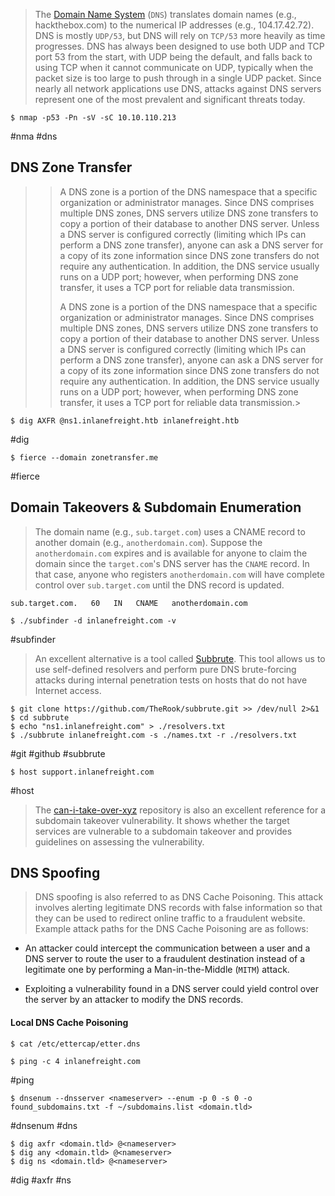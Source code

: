 
>The [Domain Name System](https://www.cloudflare.com/learning/dns/what-is-dns/) (`DNS`) translates domain names (e.g., hackthebox.com) to the numerical IP addresses (e.g., 104.17.42.72). DNS is mostly `UDP/53`, but DNS will rely on `TCP/53` more heavily as time progresses. DNS has always been designed to use both UDP and TCP port 53 from the start, with UDP being the default, and falls back to using TCP when it cannot communicate on UDP, typically when the packet size is too large to push through in a single UDP packet. Since nearly all network applications use DNS, attacks against DNS servers represent one of the most prevalent and significant threats today.


```
$ nmap -p53 -Pn -sV -sC 10.10.110.213
```
#nma #dns

## DNS Zone Transfer

>>A DNS zone is a portion of the DNS namespace that a specific organization or administrator manages. Since DNS comprises multiple DNS zones, DNS servers utilize DNS zone transfers to copy a portion of their database to another DNS server. Unless a DNS server is configured correctly (limiting which IPs can perform a DNS zone transfer), anyone can ask a DNS server for a copy of its zone information since DNS zone transfers do not require any authentication. In addition, the DNS service usually runs on a UDP port; however, when performing DNS zone transfer, it uses a TCP port for reliable data transmission.
>>
>>A DNS zone is a portion of the DNS namespace that a specific organization or administrator manages. Since DNS comprises multiple DNS zones, DNS servers utilize DNS zone transfers to copy a portion of their database to another DNS server. Unless a DNS server is configured correctly (limiting which IPs can perform a DNS zone transfer), anyone can ask a DNS server for a copy of its zone information since DNS zone transfers do not require any authentication. In addition, the DNS service usually runs on a UDP port; however, when performing DNS zone transfer, it uses a TCP port for reliable data transmission.>

```
$ dig AXFR @ns1.inlanefreight.htb inlanefreight.htb
```
#dig

```
$ fierce --domain zonetransfer.me
```
#fierce

## Domain Takeovers & Subdomain Enumeration

>The domain name (e.g., `sub.target.com`) uses a CNAME record to another domain (e.g., `anotherdomain.com`). Suppose the `anotherdomain.com` expires and is available for anyone to claim the domain since the `target.com`'s DNS server has the `CNAME` record. In that case, anyone who registers `anotherdomain.com` will have complete control over `sub.target.com` until the DNS record is updated.

```
sub.target.com.   60   IN   CNAME   anotherdomain.com
```


```
$ ./subfinder -d inlanefreight.com -v
```
#subfinder

>An excellent alternative is a tool called [Subbrute](https://github.com/TheRook/subbrute). This tool allows us to use self-defined resolvers and perform pure DNS brute-forcing attacks during internal penetration tests on hosts that do not have Internet access.
```
$ git clone https://github.com/TheRook/subbrute.git >> /dev/null 2>&1
$ cd subbrute
$ echo "ns1.inlanefreight.com" > ./resolvers.txt
$ ./subbrute inlanefreight.com -s ./names.txt -r ./resolvers.txt
```
#git #github #subbrute


```
$ host support.inlanefreight.com
```
#host
>The [can-i-take-over-xyz](https://github.com/EdOverflow/can-i-take-over-xyz) repository is also an excellent reference for a subdomain takeover vulnerability. It shows whether the target services are vulnerable to a subdomain takeover and provides guidelines on assessing the vulnerability.



## DNS Spoofing

>DNS spoofing is also referred to as DNS Cache Poisoning. This attack involves alerting legitimate DNS records with false information so that they can be used to redirect online traffic to a fraudulent website. Example attack paths for the DNS Cache Poisoning are as follows:

- An attacker could intercept the communication between a user and a DNS server to route the user to a fraudulent destination instead of a legitimate one by performing a Man-in-the-Middle (`MITM`) attack.
    
- Exploiting a vulnerability found in a DNS server could yield control over the server by an attacker to modify the DNS records.


#### Local DNS Cache Poisoning

```
$ cat /etc/ettercap/etter.dns
```


```
$ ping -c 4 inlanefreight.com
```
#ping 

```
$ dnsenum --dnsserver <nameserver> --enum -p 0 -s 0 -o found_subdomains.txt -f ~/subdomains.list <domain.tld>
```
#dnsenum #dns 

```
$ dig axfr <domain.tld> @<nameserver>
$ dig any <domain.tld> @<nameserver>
$ dig ns <domain.tld> @<nameserver>
```
#dig #axfr  #ns 